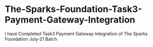 # The-Sparks-Foundation-Task3-Payment-Gateway-Integration

I have Completed Task3 Payment Gateway Integration of The Sparks Foundation July-21 Batch
